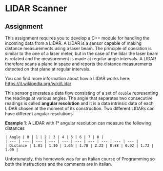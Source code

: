 # LIDAR Scanner

## Assignment
This assignment requires you to develop a C++ module for handling the incoming data from a LIDAR. A LIDAR is a sensor capable of making distance measurements using a
laser beam. The principle of operation is similar to the one of a laser meter, but in the case of the lidar the laser beam is rotated and the measurement is made at regular angle intervals. A LIDAR therefore scans a plane in space and reports the distance measurements detected on that plane at regular intervals.

You can find more information about how a LIDAR works here: https://it.wikipedia.org/wiki/Lidar

This sensor generates a data flow consisting of a set of ```double``` representing the readings at various angles. 
The angle that separates two consecutive readings is called __angular resolution__ and it is a data intrinsic data of each LIDAR chosen at the moment of its construction. Two different LIDARs can have different angular resolutions.

__Example 1__: A LIDAR with 1° angular resolution can measure the following distances
```
| Angle | 0 | 1 | 2 | 3 | 4 | 5 | 6 | 7 | 8 |
| --- | --- | --- | --- | --- | --- | --- | --- | --- | --- |
| Distance | 1.01 | 1.10 | 1.65 | 1.78 | 2.22 | 0.88 | 0.92 | 1.73 | 1.90 |
```

Unfortunately, this homework was for an Italian course of Programming so both the instructions and the comments are in Italian.
